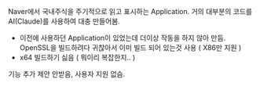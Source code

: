 Naver에서 국내주식을 주기적으로 읽고 표시하는 Application.
거의 대부분의 코드를 AI(Claude)를 사용하여 대충 만들어봄.
* 이전에 사용하던 Application이 있었는데 더이상 작동을 하지 않아 만듬.
OpenSSL을 빌드하려다 귀찮아서 이미 빌드 되어 있는것 사용 ( X86만 지원 )
* x64 빌드하기 싫음 ( 뭐이리 복잡한지.. )

기능 추가 제안 안받음, 사용자 지원 없슴.
